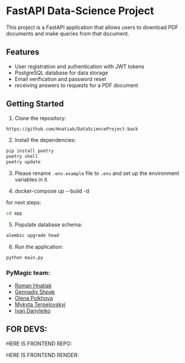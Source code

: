 # FastAPI Data-Science Project

This project is a FastAPI application that allows users to download PDF documents and make queries from that document.

## Features

- User registration and authentication with JWT tokens
- PostgreSQL database for data storage
- Email verification and password reset
- receiving answers to requests for a PDF document


## Getting Started

1. Clone the repository:

```bash
https://github.com/Hnatiak/DataScienceProject-back
```

2. Install the dependencies:

```bash
pip install poetry
poetry shell
poetry update
```

3. Please rename `.env.example` file to `.env` and set up the environment variables in it.

4. docker-compose up --build -d

for next steps:

```bash
cd app
```

5. Populate database schema:

```bash
alembic upgrade head
```

6. Run the application:

```bash
python main.py
```

### PyMagic team:

- [Roman Hnatiak](https://github.com/Hnatiak)
- [Gennadiy Shpak](https://github.com/gyshpak)
- [Olena Polkhova](https://github.com/ElenaPolkhovaS)
- [Mykyta Terpelovskyi](https://github.com/Dremorio)
- [Ivan Danyleiko](https://github.com/Ivan-Danyleiko)


## FOR DEVS:

HERE IS FRONTEND REPO: 

HERE IS FRONTEND RENDER: 

&#xa0;
